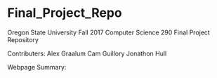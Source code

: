 # Final_Project_Repo
Oregon State University Fall 2017 Computer Science 290 Final Project Repository

Contributers:
Alex Graalum
Cam Guillory
Jonathon Hull

Webpage Summary:

